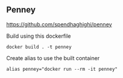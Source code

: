 Penney
---
https://github.com/spendhaghighi/penney

Build using this dockerfile

`docker build . -t penney`

Create alias to use the built container

`alias penney="docker run --rm -it penney"`
